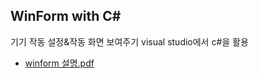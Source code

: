 ## WinForm with C#
기기 작동 설정&작동 화면 보여주기
visual studio에서 c#을 활용

- [winform 설명.pdf](https://github.com/hyejeong99/WinForms/files/9300331/winform.pdf)
